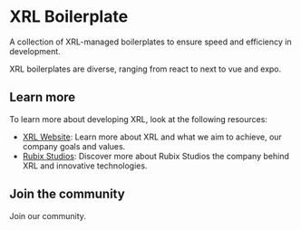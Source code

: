 # XRL Boilerplate

A collection of XRL-managed boilerplates to ensure speed and efficiency in development.

XRL boilerplates are diverse, ranging from react to next to vue and expo.

## Learn more

To learn more about developing XRL, look at the following resources:

- [XRL Website](https://xrl.au/): Learn more about XRL and what we aim to achieve, our company goals and values.
- [Rubix Studios](https://www.rubixstudios.com.au): Discover more about Rubix Studios the company behind XRL and innovative technologies.

## Join the community

Join our community.
